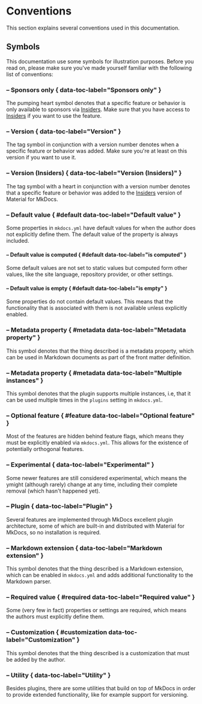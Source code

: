 # Conventions

This section explains several conventions used in this documentation.

## Symbols

This documentation use some symbols for illustration purposes. Before you read
on, please make sure you've made yourself familiar with the following list of
conventions:

### <!-- md:sponsors --> – Sponsors only { data-toc-label="Sponsors only" }

The pumping heart symbol denotes that a specific feature or behavior is only
available to sponsors via [Insiders]. Make sure that you have access to
[Insiders] if you want to use the feature.

### <!-- md:version --> – Version { data-toc-label="Version" }

The tag symbol in conjunction with a version number denotes when a specific
feature or behavior was added. Make sure you're at least on this version
if you want to use it.

### <!-- md:version insiders- --> – Version (Insiders)  { data-toc-label="Version (Insiders)" }

The tag symbol with a heart in conjunction with a version number denotes that a
specific feature or behavior was added to the [Insiders] version of Material for
MkDocs.

### <!-- md:default --> – Default value { #default data-toc-label="Default value" }

Some properties in `mkdocs.yml` have default values for when the author does not
explicitly define them. The default value of the property is always included.

#### <!-- md:default computed --> – Default value is computed { #default data-toc-label="is computed" }

Some default values are not set to static values but computed form other values,
like the site language, repository provider, or other settings.

#### <!-- md:default none --> – Default value is empty { #default data-toc-label="is empty" }

Some properties do not contain default values. This means that the functionality
that is associated with them is not available unless explicitly enabled.

### <!-- md:flag metadata --> – Metadata property { #metadata data-toc-label="Metadata property" }

This symbol denotes that the thing described is a metadata property, which can
be used in Markdown documents as part of the front matter definition.

### <!-- md:flag multiple --> – Metadata property { #metadata data-toc-label="Multiple instances" }

This symbol denotes that the plugin supports multiple instances, i.e, that it
can be used multiple times in the `plugins` setting in `mkdocs.yml`.

### <!-- md:feature --> – Optional feature { #feature data-toc-label="Optional feature" }

Most of the features are hidden behind feature flags, which means they must
be explicitly enabled via `mkdocs.yml`. This allows for the existence of
potentially orthogonal features.

### <!-- md:flag experimental --> – Experimental { data-toc-label="Experimental" }

Some newer features are still considered experimental, which means the ymight
(although rarely) change at any time, including their complete removal (which
hasn't happened yet).

### <!-- md:plugin --> – Plugin { data-toc-label="Plugin" }

Several features are implemented through MkDocs excellent plugin architecture,
some of which are built-in and distributed with Material for MkDocs, so no
installation is required.

### <!-- md:extension --> – Markdown extension { data-toc-label="Markdown extension" }

This symbol denotes that the thing described is a Markdown extension, which can
be enabled in `mkdocs.yml` and adds additional functionality to the Markdown
parser.

### <!-- md:flag required --> – Required value { #required data-toc-label="Required value" }

Some (very few in fact) properties or settings are required, which means the
authors must explicitly define them.

### <!-- md:flag customization --> – Customization { #customization data-toc-label="Customization" }

This symbol denotes that the thing described is a customization that must be
added by the author.

### <!-- md:utility --> – Utility { data-toc-label="Utility" }

Besides plugins, there are some utilities that build on top of MkDocs in order
to provide extended functionality, like for example support for versioning.

  [Insiders]: insiders/index.md
